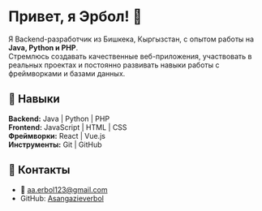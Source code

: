 # Привет, я Эрбол! 👋

Я Backend-разработчик из Бишкека, Кыргызстан, с опытом работы на **Java, Python и PHP**.  
Стремлюсь создавать качественные веб-приложения, участвовать в реальных проектах и постоянно развивать навыки работы с фреймворками и базами данных.  

## 🔹 Навыки
**Backend:** Java | Python | PHP  
**Frontend:** JavaScript | HTML | CSS  
**Фреймворки:** React | Vue.js  
**Инструменты:** Git | GitHub  


## 🔹 Контакты
- 📧 aa.erbol123@gmail.com  
- GitHub: [Asangazieverbol](https://github.com/Asangazieverbol)
